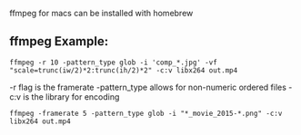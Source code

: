 ffmpeg for macs can be installed with homebrew

ffmpeg Example:
---------------

`ffmpeg -r 10 -pattern_type glob -i 'comp_*.jpg' -vf "scale=trunc(iw/2)*2:trunc(ih/2)*2" -c:v libx264 out.mp4`

-r flag is the framerate
-pattern_type allows for non-numeric ordered files
-c:v is the library for encoding


`ffmpeg -framerate 5 -pattern_type glob -i "*_movie_2015-*.png" -c:v libx264 out.mp4`